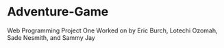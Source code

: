 # Adventure-Game
Web Programming Project One
Worked on by Eric Burch, Lotechi Ozomah, Sade Nesmith, and Sammy Jay 

